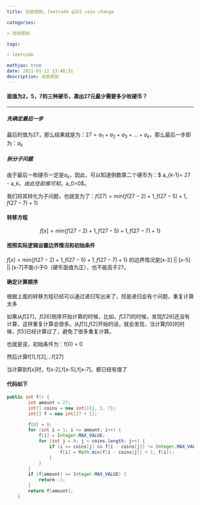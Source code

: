 ```yaml
---
title: 动态规划，leetcode q322 coin change

categories: 

- 动态规划

tags: 

- leetcode

mathjax: true
date: 2021-01-12 13:48:51
description: 动态规划
---
```


#### 面值为2，5，7的三种硬币，凑出27元最少需要多少枚硬币？
______

##### 先确定最后一步

最后的值为27，那么结果就是为：$27=a_1+a_2+a_3+...+a_k$，那么最后一步即为：$a_k$

##### 拆分子问题

由于最后一枚硬币一定是$a_k$，因此，可以知道倒数第二个硬币为：$ a_{k-1}=  27 - a_k$，由此往前推可知，$a_0=0$。

我们将其转化为子问题，也就变为了：$f(27) = min\{f(27-2)+1,f(27-5)+1,f(27-7)+1\}$

#### 转移方程

$$f[x] = min\{f(27-2)+1,f(27-5)+1,f(27-7)+1\}$$

#### 按照实际逻辑设置边界情况和初始条件

$f[x] = min\{f(27-2)+1,f(27-5)+1,f(27-7)+1\}$ 的边界情况是[x-2] || [x-5] || [x-7]不能小于0（硬币面值为正），也不能高于27。

#### 确定计算顺序

根据上面的转移方程已经可以通过递归写出来了，但是递归会有个问题，重复计算太多

如果从$f[27]$，$f[26]$倒序开始计算的时候，比如，$f[27]$的时候，发现$f[26]$还没有计算，这样重复计算会很多。从$f[1]$,$f[2]$开始的话，就会发现，当计算$f[6]$的时候，$f[5]$已经计算过了，避免了很多重复计算。

也就是说，初始条件为：f[0] = 0

然后计算f[1],f[2],...f[27]

当计算到f[x]时，f[x-2],f[x-5],f[x-7]，都已经有值了

#### 代码如下

```java
public int f() {
        int amount = 27;
        int[] coins = new int[]{2, 5, 7};
        int[] f = new int[27 + 1];

        f[0] = 0;
        for (int i = 1; i <= amount; i++) {
            f[i] = Integer.MAX_VALUE;
            for (int j = 0; j < coins.length; j++) {
                if (i >= coins[j] && f[i - coins[j]] != Integer.MAX_VALUE) {
                    f[i] = Math.min(f[i - coins[j]] + 1, f[i]);
                }
            }
        }
        if (f[amount] == Integer.MAX_VALUE) {
            return -1;
        }
        return f[amount];
    }
```